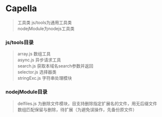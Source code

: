 # Capella
> 工具类
> js/tools为通用工具类  
> nodejModule为nodejs工具类  
### js/tools目录  
> array.js 数组工具  
> async.js 异步请求工具  
> search.js 获取本域名search参数并返回  
> selector.js 选择器类  
> stringExc.js 字符串处理模块  
### nodejModule目录
> delfiles.js 为删除文件模块，目支持删除指定扩展名的文件，用无后缀文件数组匹配保留与删除，待扩展（为避免误操作，先备份原文件）   

